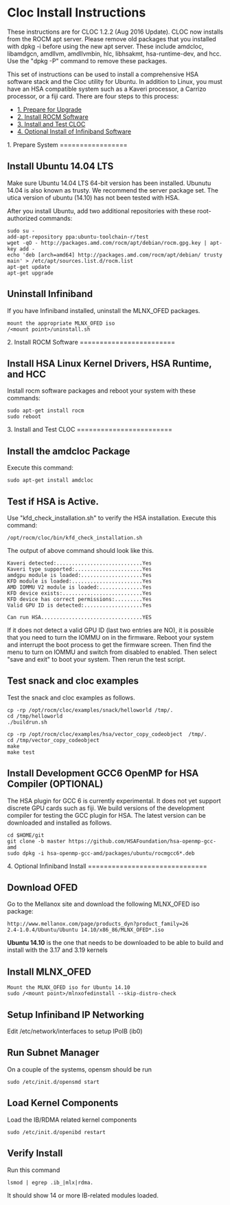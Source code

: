 Cloc Install Instructions
===============================

These instructions are for CLOC 1.2.2 (Aug 2016 Update). CLOC now installs from the ROCM apt server.  Please remove old packages that you installed with dpkg -i before using the new apt server.   These include amdcloc, libamdgcn, amdllvm, amdllvmbin, hlc, libhsakmt, hsa-runtime-dev, and hcc.  Use the "dpkg -P" command to remove these packages. 

This set of instructions can be used to install a comprehensive HSA software stack and the Cloc utility for Ubuntu.  In addition to Linux, you must have an HSA compatible system such as a Kaveri processor, a Carrizo processor, or a fiji card. There are four steps to this process:

- [1. Prepare for Upgrade](#Prepare)
- [2. Install ROCM Software](#Boot)
- [3. Install and Test CLOC](#Install)
- [4. Optional Install of Infiniband Software](#Infiniband)

<A Name="Prepare">
1. Prepare System
=================

## Install Ubuntu 14.04 LTS

Make sure Ubuntu 14.04 LTS 64-bit version has been installed.  Ubunutu 14.04 is also known as trusty.  We recommend the server package set.  The utica version of ubuntu (14.10) has not been tested with HSA.  

After you install Ubuntu, add two additional repositories with these root-authorized commands:
```
sudo su - 
add-apt-repository ppa:ubuntu-toolchain-r/test
wget -qO - http://packages.amd.com/rocm/apt/debian/rocm.gpg.key | apt-key add -
echo 'deb [arch=amd64] http://packages.amd.com/rocm/apt/debian/ trusty main' > /etc/apt/sources.list.d/rocm.list
apt-get update
apt-get upgrade
```

## Uninstall Infiniband

If you have Infiniband installed, uninstall the MLNX_OFED packages. 
```
mount the appropriate MLNX_OFED iso
/<mount point>/uninstall.sh
```

<A Name="Boot">
2. Install ROCM Software
========================

## Install HSA Linux Kernel Drivers, HSA Runtime, and HCC

Install rocm software packages and reboot your system with these commands:

```
sudo apt-get install rocm
sudo reboot
```

<A Name="Install">
3. Install and Test CLOC 
========================

## Install the amdcloc Package

Execute this command:

```
sudo apt-get install amdcloc
```

## Test if HSA is Active.

Use "kfd_check_installation.sh" to verify the HSA installation. Execute this command:

``` 
/opt/rocm/cloc/bin/kfd_check_installation.sh
``` 

The output of above command should look like this.

```
Kaveri detected:............................Yes
Kaveri type supported:......................Yes
amdgpu module is loaded:....................Yes
KFD module is loaded:.......................Yes
AMD IOMMU V2 module is loaded:..............Yes
KFD device exists:..........................Yes
KFD device has correct permissions:.........Yes
Valid GPU ID is detected:...................Yes

Can run HSA.................................YES
```

If it does not detect a valid GPU ID (last two entries are NO), it is possible that you need to turn the IOMMU on in the firmware.  Reboot your system and interrupt the boot process to get the firmware screen. Then find the menu to turn on IOMMU and switch from disabled to enabled.  Then select "save and exit" to boot your system.  Then rerun the test script.

## Test snack and cloc examples

Test the snack and cloc examples as follows.
```
cp -rp /opt/rocm/cloc/examples/snack/helloworld /tmp/.
cd /tmp/helloworld
./buildrun.sh

cp -rp /opt/rocm/cloc/examples/hsa/vector_copy_codeobject  /tmp/.
cd /tmp/vector_copy_codeobject
make
make test
```

## Install Development GCC6 OpenMP for HSA Compiler (OPTIONAL)

The HSA plugin for GCC 6 is currently experimental. It does not yet support discrete GPU cards such as fiji.  We build versions of the development compiler for testing the GCC plugin for HSA.   The latest version can be downloaded and installed as follows. 

```
cd $HOME/git
git clone -b master https://github.com/HSAFoundation/hsa-openmp-gcc-amd
sudo dpkg -i hsa-openmp-gcc-amd/packages/ubuntu/rocmgcc6*.deb
```

<A Name="Infiniband">
4. Optional Infiniband Install 
==============================

## Download OFED

Go to the Mellanox site and download the following MLNX_OFED iso package:
```
http://www.mellanox.com/page/products_dyn?product_family=26
2.4-1.0.4/Ubuntu/Ubuntu 14.10/x86_86/MLNX_OFED*.iso     
```
<b>Ubuntu 14.10</b> is the one that needs to be downloaded to be able to build and install with the 3.17 and 3.19 kernels

## Install MLNX_OFED 

```
Mount the MLNX_OFED iso for Ubuntu 14.10
sudo /<mount point>/mlnxofedinstall --skip-distro-check
```

## Setup Infiniband IP Networking

Edit /etc/network/interfaces to setup IPoIB (ib0)

## Run Subnet Manager

On a couple of the systems, opensm should be run
```
sudo /etc/init.d/opensmd start
```

## Load Kernel Components

Load the IB/RDMA related kernel components
```
sudo /etc/init.d/openibd restart
```

## Verify Install

Run this command
```
lsmod | egrep .ib_|mlx|rdma.  
```
It should show 14 or more IB-related modules loaded.


